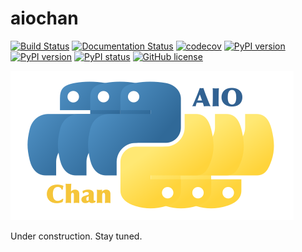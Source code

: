 # aiochan 

[![Build Status](https://travis-ci.com/zh217/aiochan.svg?branch=master)](https://travis-ci.com/zh217/aiochan)
[![Documentation Status](https://readthedocs.org/projects/aiochan/badge/?version=latest)](https://aiochan.readthedocs.io/en/latest/?badge=latest)
[![codecov](https://codecov.io/gh/zh217/aiochan/branch/master/graph/badge.svg)](https://codecov.io/gh/zh217/aiochan)
[![PyPI version](https://img.shields.io/pypi/v/aiochan.svg)](https://pypi.python.org/pypi/sanic/)
[![PyPI version](https://img.shields.io/pypi/pyversions/aiochan.svg)](https://pypi.python.org/pypi/sanic/)
[![PyPI status](https://img.shields.io/pypi/status/aiochan.svg)](https://pypi.python.org/pypi/aiochan/)
[![GitHub license](https://img.shields.io/github/license/zh217/aiochan.svg)](https://github.com/zh217/aiochan/blob/master/LICENSE)

![logo](./logo.svg "aiochan logo")


Under construction. Stay tuned.